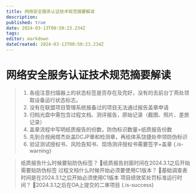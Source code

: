 ```yaml
---
title: 网络安全服务认证技术规范摘要解读
description: 
published: true
date: 2024-03-13T00:50:23.234Z
tags: 
editor: markdown
dateCreated: 2024-03-13T00:50:23.234Z
---
```


# 网络安全服务认证技术规范摘要解读

>1. 各组注意扫描器上的状态标签是否存在及完好，没有的去前台丁燕处领取设备运行状态标志。
>1. 没有在联盟项目管理系统报备过的项目无法通过报告盖章申请
>1. 归档光盘中需包含过程文档、测评报告，原始记录（截图、照片、差旅记录）
>1. 盖章流程中写明纸质报告的份数，防伪标识数量=纸质报告份数
>1. 先到合规阙煜杰处盖DCJP章和检测章，再给体系饶捷处申领防伪标识
>1. 验证测试授权书、风险告知书、现场测评授权书需要签字+盖章
{.is-warning}


> 纸质报告什么时候要贴防伪标签？
> 纸质报告封面时间在2024.3.1之后开始需要贴防伪标签
> 过程文档什么时候开始必须要使用C1版本？
> 基础调查表时间是在2024.3.1之后开始必须使用C1版本
> 项目绩效奖处罚标准运行时间？
> 2024.3.1之后在OA上提交的二审项目
{.is-success}

